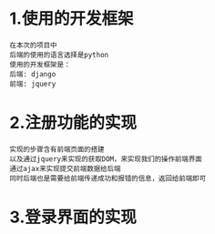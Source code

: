 # 1.使用的开发框架
```angular2html
在本次的项目中
后端的使用的语言选择是python 
使用的开发框架是：
后端: django
前端: jquery
```

# 2.注册功能的实现
```angular2html
实现的步骤含有前端页面的搭建
以及通过jquery来实现的获取DOM，来实现我们的操作前端界面
通过ajax来实现提交前端数据给后端
同时后端也是需要给前端传递成功和报错的信息，返回给前端即可
```

# 3.登录界面的实现
```angular2html

```